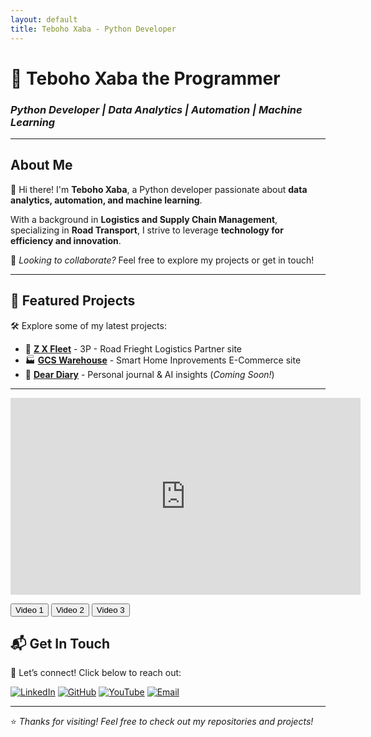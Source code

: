 ```yaml
---
layout: default
title: Teboho Xaba - Python Developer
---
```


# 🚀 Teboho Xaba the Programmer

### *Python Developer | Data Analytics | Automation | Machine Learning*

---

## About Me  
👋 Hi there! I'm **Teboho Xaba**, a Python developer passionate about **data analytics, automation, and machine learning**.

With a background in **Logistics and Supply Chain Management**, specializing in **Road Transport**, I strive to leverage **technology for efficiency and innovation**.  

🔹 *Looking to collaborate?* Feel free to explore my projects or get in touch!  

---

## 🚀 Featured Projects  
🛠️ Explore some of my latest projects:

- 🔗 **[Z X Fleet](https://zxfleet.co.za)** - 3P - Road Frieght Logistics Partner site
- 🏭 **[GCS Warehouse](https://zxfleet.co.za/api/pages)** - Smart Home Inprovements E-Commerce site
- 📖 **[Dear Diary](#)** - Personal journal & AI insights (*Coming Soon!*)  

---

<div id="video-container">
  <iframe id="youtube-video" width="560" height="315" src="https://www.youtube.com/embed/VIDEO_ID_1" frameborder="0" allowfullscreen></iframe>
</div>

<button onclick="changeVideo('VIDEO_ID_1')">Video 1</button>
<button onclick="changeVideo('VIDEO_ID_2')">Video 2</button>
<button onclick="changeVideo('VIDEO_ID_3')">Video 3</button>

<script>
  function changeVideo(videoId) {
    document.getElementById('youtube-video').src = "https://www.youtube.com/embed/" + videoId;
  }
</script>

## 📬 Get In Touch  

💼 Let’s connect! Click below to reach out:

[![LinkedIn](https://img.shields.io/badge/LinkedIn-0077B5?style=for-the-badge&logo=linkedin&logoColor=white)](https://www.linkedin.com/in/teboho-xaba-a142b617b/)
[![GitHub](https://img.shields.io/badge/GitHub-181717?style=for-the-badge&logo=github&logoColor=white)](https://github.com/TebohoXaba)
[![YouTube](https://img.shields.io/badge/YouTube-FF0000?style=for-the-badge&logo=youtube&logoColor=white)](https://www.youtube.com/@Real_Nonkosi)
[![Email](https://img.shields.io/badge/Gmail-D14836?style=for-the-badge&logo=gmail&logoColor=white)](mailto:teboho.xaba@zxfleet.co.za)

---

⭐ *Thanks for visiting! Feel free to check out my repositories and projects!*  
